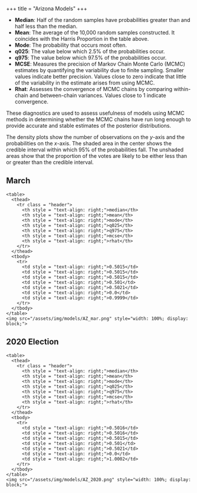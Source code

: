 +++
title = "Arizona Models"
+++

- **Median**: Half of the random samples have probabilities greater than and half less than the median.
- **Mean**: The average of the 10,000 random samples constructed. It coincides with the Harris Proportion in the table above.
- **Mode**: The probability that occurs most often.
- **q025**: The value below which 2.5% of the probabilities occur.
- **q975**: The value below which 97.5% of the probabilities occur.
- **MCSE**: Measures the precision of Markov Chain Monte Carlo (MCMC) estimates by quantifying the variability due to finite sampling. Smaller values indicate better precision. Values close to zero indicate that little of the variability in the estimate arises from using MCMC.
- **Rhat**: Assesses the convergence of MCMC chains by comparing within-chain and between-chain variances. Values close to 1 indicate convergence.

These diagnostics are used to assess usefulness of models using MCMC methods in determining whether the MCMC chains have run long enough to provide accurate and stable estimates of the posterior distributions.

The density plots show the number of observations on the $y$-axis and the probabilities on the $x$-axis. The shaded area in the center shows the credible interval within which 95% of the probabilities fall. The unshaded areas show that the proportion of the votes are likely to be either less than or greater than the credible interval.

## March
~~~
<table>
  <thead>
    <tr class = "header">
      <th style = "text-align: right;">median</th>
      <th style = "text-align: right;">mean</th>
      <th style = "text-align: right;">mode</th>
      <th style = "text-align: right;">q025</th>
      <th style = "text-align: right;">q975</th>
      <th style = "text-align: right;">mcse</th>
      <th style = "text-align: right;">rhat</th>
    </tr>
  </thead>
  <tbody>
    <tr>
      <td style = "text-align: right;">0.5015</td>
      <td style = "text-align: right;">0.5015</td>
      <td style = "text-align: right;">0.5015</td>
      <td style = "text-align: right;">0.501</td>
      <td style = "text-align: right;">0.5021</td>
      <td style = "text-align: right;">0.0</td>
      <td style = "text-align: right;">0.9999</td>
    </tr>
  </tbody>
</table>
<img src="/assets/img/models/AZ_mar.png" style="width: 100%; display: block;">
~~~

## 2020 Election

~~~
<table>
  <thead>
    <tr class = "header">
      <th style = "text-align: right;">median</th>
      <th style = "text-align: right;">mean</th>
      <th style = "text-align: right;">mode</th>
      <th style = "text-align: right;">q025</th>
      <th style = "text-align: right;">q975</th>
      <th style = "text-align: right;">mcse</th>
      <th style = "text-align: right;">rhat</th>
    </tr>
  </thead>
  <tbody>
    <tr>
      <td style = "text-align: right;">0.5016</td>
      <td style = "text-align: right;">0.5016</td>
      <td style = "text-align: right;">0.5015</td>
      <td style = "text-align: right;">0.501</td>
      <td style = "text-align: right;">0.5021</td>
      <td style = "text-align: right;">0.0</td>
      <td style = "text-align: right;">1.0002</td>
    </tr>
  </tbody>
</table>
<img src="/assets/img/models/AZ_2020.png" style="width: 100%; display: block;">
~~~